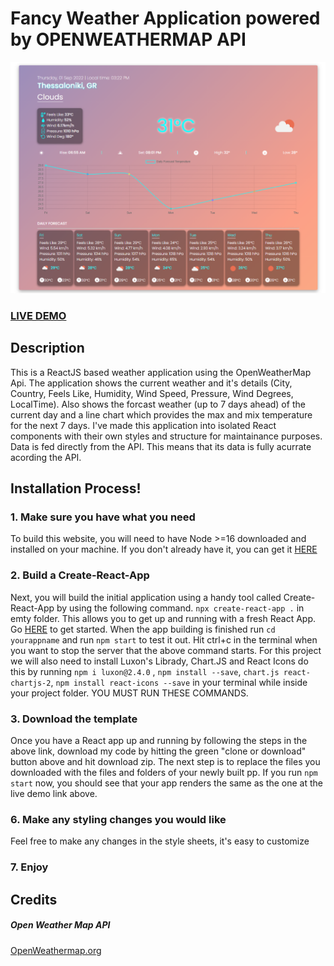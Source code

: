 # Fancy Weather Application powered by OPENWEATHERMAP API

![Weather Application](weather-app-screenshot.jpg?raw=true "Live Weather Application")

### <a href="https://delightful-capybara-318b47.netlify.app">LIVE DEMO</a>

## Description

This is a ReactJS based weather application using the OpenWeatherMap Api. The application shows the current weather and it's details (City, Country, Feels Like, Humidity, Wind Speed, Pressure, Wind Degrees, LocalTime). Also shows the forcast weather (up to 7 days ahead) of the current day and a line chart which provides the max and mix temperature for the next 7 days. I've made this application into isolated React components with their own styles and structure for maintainance purposes. Data is fed directly from the API. This means that its data is fully acurrate acording the API.

## Installation Process!

### 1. Make sure you have what you need

To build this website, you will need to have Node >=16 downloaded and installed on your machine. If you don't already have it, you can get it <a href="https://nodejs.org/en/download/">HERE</a>

### 2. Build a Create-React-App

Next, you will build the initial application using a handy tool called Create-React-App by using the following command. `npx create-react-app .` in emty folder. This allows you to get up and running with a fresh React App. Go <a href="https://reactjs.org/docs/installation.html">HERE</a> to get started.
When the app building is finished run `cd yourappname` and run `npm start` to test it out.
Hit ctrl+c in the terminal when you want to stop the server that the above command starts.
For this project we will also need to install Luxon's Librady, Chart.JS and React Icons do this by running `npm i luxon@2.4.0` , `npm install --save`, `chart.js react-chartjs-2`, `npm install react-icons --save` in your terminal while inside your project folder. YOU MUST RUN THESE COMMANDS.

### 3. Download the template

Once you have a React app up and running by following the steps in the above link, download my code by hitting the green "clone or download" button above and hit download zip. The next step is to replace the files you downloaded with the files and folders of your newly built pp. If you run `npm start` now, you should see that your app renders the same as the one at the live demo link above.

### 6. Make any styling changes you would like

Feel free to make any changes in the style sheets, it's easy to customize

### 7. Enjoy

## Credits

##### Open Weather Map API

<a href="https://openweathermap.org/">OpenWeathermap.org</a>
